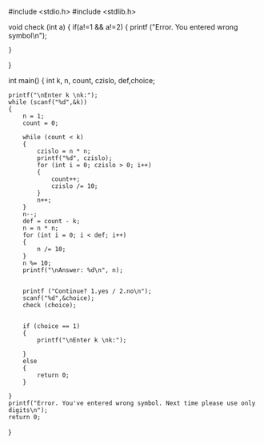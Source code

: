 #include <stdio.h>
#include <stdlib.h>

void check (int a)
{
    if(a!=1 && a!=2)
    {
        printf ("Error. You entered wrong symbol\n");

    }

}

int main()
{
    int k, n, count, czislo, def,choice;

    printf("\nEnter k \nk:");
    while (scanf("%d",&k))
    {
        n = 1;
        count = 0;

        while (count < k)
        {
            czislo = n * n;
            printf("%d", czislo);
            for (int i = 0; czislo > 0; i++)
            {
                count++;
                czislo /= 10;
            }
            n++;
        }
        n--;
        def = count - k;
        n = n * n;
        for (int i = 0; i < def; i++)
        {
            n /= 10;
        }
        n %= 10;
        printf("\nAnswer: %d\n", n);


        printf ("Continue? 1.yes / 2.no\n");
        scanf("%d",&choice);
        check (choice);


        if (choice == 1)
        {
            printf("\nEnter k \nk:");

        }
        else
        {
            return 0;
        }

    }
    printf("Error. You've entered wrong symbol. Next time please use only digits\n");
    return 0;
}
